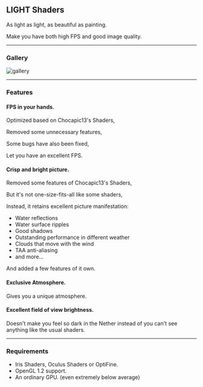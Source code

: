 ## LIGHT Shaders

As light as light, as beautiful as painting.

Make you have both high FPS and good image quality.

---

### Gallery

![gallery](https://cdn.modrinth.com/data/UuwCHIS3/images/00b5c65dd6fc249bd5a505a704a12016d0903857.png)

---

### Features

#### FPS in your hands.

Optimized based on Chocapic13's Shaders,

Removed some unnecessary features,

Some bugs have also been fixed,

Let you have an excellent FPS.

#### Crisp and bright picture.

Removed some features of Chocapic13's Shaders,

But it's not one-size-fits-all like some shaders,

Instead, it retains excellent picture manifestation:
- Water reflections
- Water surface ripples
- Good shadows
- Outstanding performance in different weather
- Clouds that move with the wind
- TAA anti-aliasing
- and more...

And added a few features of it own.

#### Exclusive Atmosphere.

Gives you a unique atmosphere.

#### Excellent field of view brightness.

Doesn't make you feel so dark in the Nether instead of you can't see anything like the usual shaders.

---

### Requirements

- Iris Shaders, Oculus Shaders or OptiFine.
- OpenGL 1.2 support.
- An ordinary GPU. (even extremely below average)
